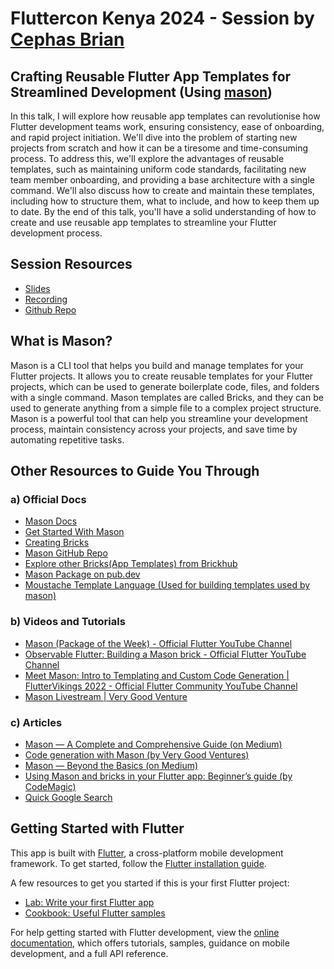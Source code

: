 # Fluttercon Kenya 2024 - Session by [Cephas Brian](https://xephas.me/community)

## Crafting Reusable Flutter App Templates for Streamlined Development (Using [mason](https://pub.dev/packages/mason))

In this talk, I will explore how reusable app templates can revolutionise how Flutter development teams work, ensuring consistency, ease of onboarding, and rapid project initiation. We'll dive into the problem of starting new projects from scratch and how it can be a tiresome and time-consuming process. To address this, we'll explore the advantages of reusable templates, such as maintaining uniform code standards, facilitating new team member onboarding, and providing a base architecture with a single command. We'll also discuss how to create and maintain these templates, including how to structure them, what to include, and how to keep them up to date. By the end of this talk, you'll have a solid understanding of how to create and use reusable app templates to streamline your Flutter development process.

## Session Resources

- [Slides](.)
- [Recording](.)
- [Github Repo](https://github.com/xephas-official/FlutterconKE24)

## What is Mason?

Mason is a CLI tool that helps you build and manage templates for your Flutter projects. It allows you to create reusable templates for your Flutter projects, which can be used to generate boilerplate code, files, and folders with a single command. Mason templates are called Bricks, and they can be used to generate anything from a simple file to a complex project structure. Mason is a powerful tool that can help you streamline your development process, maintain consistency across your projects, and save time by automating repetitive tasks.

## Other Resources to Guide You Through

### a) Official Docs

- [Mason Docs](https://docs.brickhub.dev/category/getting-started)
- [Get Started With Mason](https://docs.brickhub.dev/)
- [Creating Bricks](https://docs.brickhub.dev/category/creating-bricks)
- [Mason GitHub Repo](https://github.com/felangel/mason)
- [Explore other Bricks(App Templates) from Brickhub](https://brickhub.dev/)
- [Mason Package on pub.dev](https://pub.dev/packages/mason)
- [Moustache Template Language (Used for building templates used by mason)](https://mustache.github.io/mustache.5.html)

### b) Videos and Tutorials

- [Mason (Package of the Week) - Official Flutter YouTube Channel](https://youtu.be/qjA0JFiPMnQ?si=eQe2MbtnRKWBdEyO)
- [Observable Flutter: Building a Mason brick - Official Flutter YouTube Channel](https://www.youtube.com/live/o8B1EfcUisw?si=jBdLeDopGkNFw2N2)
- [Meet Mason: Intro to Templating and Custom Code Generation | FlutterVikings 2022 - Official Flutter Community YouTube Channel](https://youtu.be/LXhgiF5HiQg?si=bzf3k9EtED4_559e)
- [Mason Livestream | Very Good Venture](https://www.youtube.com/live/G4PTjA6tpTU?si=FOVor3612PsDHcH8)

### c) Articles

- [Mason — A Complete and Comprehensive Guide (on Medium)](https://medium.com/@hadiyaaamir222/mason-a-complete-and-comprehensive-guide-caadee474d18)
- [Code generation with Mason (by Very Good Ventures)](https://verygood.ventures/blog/code-generation-with-mason)
- [Mason — Beyond the Basics (on Medium)](https://medium.com/@hadiyaaamir222/mason-beyond-the-basics-732ff7042d8e)
- [Using Mason and bricks in your Flutter app: Beginner’s guide (by CodeMagic)](https://blog.codemagic.io/mason-cli/)
- [Quick Google Search](https://www.google.com/search?q=mason+flutter)

## Getting Started with Flutter

This app is built with [Flutter](https://flutter.dev/), a cross-platform mobile development framework. To get started, follow the [Flutter installation guide](https://flutter.dev/docs/get-started/install).

A few resources to get you started if this is your first Flutter project:

- [Lab: Write your first Flutter app](https://docs.flutter.dev/get-started/codelab)
- [Cookbook: Useful Flutter samples](https://docs.flutter.dev/cookbook)

For help getting started with Flutter development, view the
[online documentation](https://docs.flutter.dev/), which offers tutorials,
samples, guidance on mobile development, and a full API reference.
